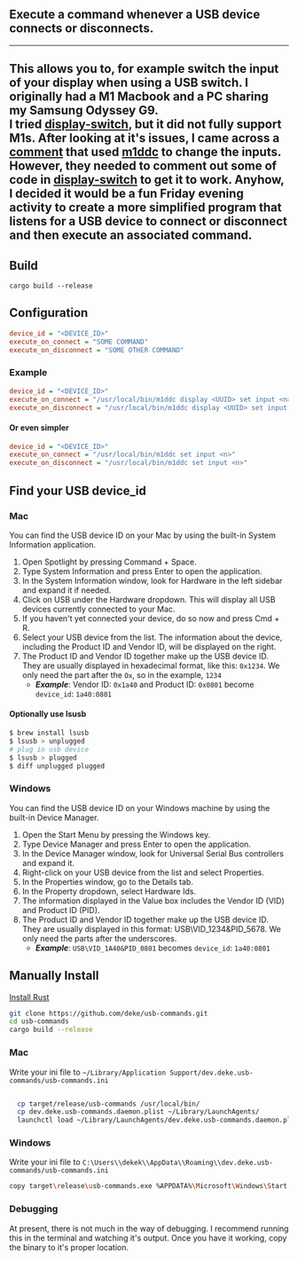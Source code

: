 ## Execute a command whenever a USB device connects or disconnects.
---
This allows you to, for example switch the input of your display when using a USB switch.
I originally had a M1 Macbook and a PC sharing my Samsung Odyssey G9.  
I tried [display-switch](https://github.com/haimgel/display-switch), but it did not fully support M1s. 
After looking at it's issues, I came across a [comment](https://github.com/haimgel/ddc-macos-rs/issues/2#issuecomment-1356873695) that used [m1ddc](https://github.com/waydabber/m1ddc) to change the inputs.
However, they needed to comment out some of code in [display-switch](https://github.com/haimgel/display-switch) to get it to work.  Anyhow, I decided it would be a fun Friday evening activity to create a more simplified program that listens for a USB device to connect or disconnect and then execute an associated command.
---
## Build
`cargo build --release`

## Configuration
```ini
device_id = "<DEVICE_ID>"
execute_on_connect = "SOME COMMAND"
execute_on_disconnect = "SOME OTHER COMMAND"
```

### Example

```ini
device_id = "<DEVICE_ID>"
execute_on_connect = "/usr/local/bin/m1ddc display <UUID> set input <n>"
execute_on_disconnect = "/usr/local/bin/m1ddc display <UUID> set input <n>"
```

#### Or even simpler

```ini
device_id = "<DEVICE_ID>"
execute_on_connect = "/usr/local/bin/m1ddc set input <n>"
execute_on_disconnect = "/usr/local/bin/m1ddc set input <n>"
```

## Find your USB device_id
### Mac
You can find the USB device ID on your Mac by using the built-in System Information application.

1. Open Spotlight by pressing Command + Space.
1. Type System Information and press Enter to open the application.
1. In the System Information window, look for Hardware in the left sidebar and expand it if needed.
1. Click on USB under the Hardware dropdown. This will display all USB devices currently connected to your Mac.
1. If you haven't yet connected your device, do so now and press Cmd + R.
1. Select your USB device from the list. The information about the device, including the Product ID and Vendor ID, will be displayed on the right.
1. The Product ID and Vendor ID together make up the USB device ID. They are usually displayed in hexadecimal format, like this: `0x1234`. We only need the part after the `Ox`, so in the example, `1234`
    - ***Example***: Vendor ID: `0x1a40` and Product ID: `0x0801` become `device_id`: `1a40:0801`

#### Optionally use lsusb
```bash
$ brew install lsusb
$ lsusb > unplugged
# plug in usb device
$ lsusb > plugged
$ diff unplugged plugged
```

### Windows
You can find the USB device ID on your Windows machine by using the built-in Device Manager.

1. Open the Start Menu by pressing the Windows key.
1. Type Device Manager and press Enter to open the application.
1. In the Device Manager window, look for Universal Serial Bus controllers and expand it.
1. Right-click on your USB device from the list and select Properties.
1. In the Properties window, go to the Details tab.
1. In the Property dropdown, select Hardware Ids. 
1. The information displayed in the Value box includes the Vendor ID (VID) and Product ID (PID).
1. The Product ID and Vendor ID together make up the USB device ID. They are usually displayed in this format: USB\VID_1234&PID_5678. We only need the parts after the underscores.
    - ***Example***: `USB\VID_1A40&PID_0801` becomes `device_id`: `1a40:0801`


## Manually Install
[Install Rust](https://www.rust-lang.org/tools/install)

```bash
git clone https://github.com/deke/usb-commands.git
cd usb-commands
cargo build --release
```
### Mac
Write your ini file to `~/Library/Application Support/dev.deke.usb-commands/usb-commands.ini`

```bash

  cp target/release/usb-commands /usr/local/bin/
  cp dev.deke.usb-commands.daemon.plist ~/Library/LaunchAgents/
  launchctl load ~/Library/LaunchAgents/dev.deke.usb-commands.daemon.plist
```

### Windows
Write your ini file to `C:\Users\\dekek\\AppData\\Roaming\\dev.deke.usb-commands/usb-commands.ini`
```bash
copy target\release\usb-commands.exe %APPDATA%\Microsoft\Windows\Start Menu\Programs\Startup
```

### Debugging
At present, there is not much in the way of debugging. I recommend running this in the terminal and watching it's output.  Once you have it working, copy the binary to it's proper location.